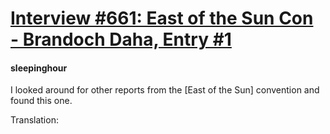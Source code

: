 # [Interview #661: East of the Sun Con - Brandoch Daha, Entry #1](https://www.theoryland.com/intvmain.php?i=661#1)

#### sleepinghour

I looked around for other reports from the [East of the Sun] convention and found this one.

Translation:

